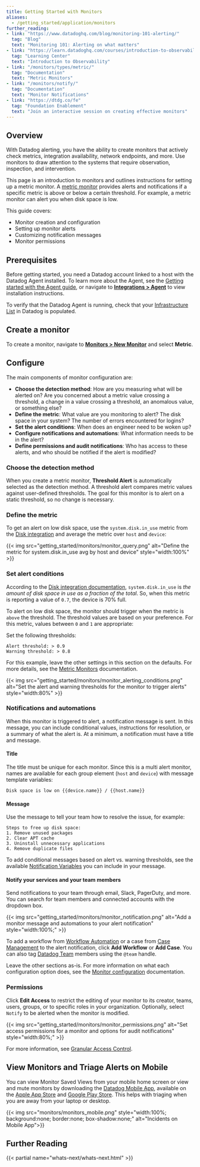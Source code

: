 ```yaml
---
title: Getting Started with Monitors
aliases:
  - /getting_started/application/monitors
further_reading:
- link: "https://www.datadoghq.com/blog/monitoring-101-alerting/"
  tag: "Blog"
  text: "Monitoring 101: Alerting on what matters"
- link: "https://learn.datadoghq.com/courses/introduction-to-observability"
  tag: "Learning Center"
  text: "Introduction to Observability"
- link: "/monitors/types/metric/"
  tag: "Documentation"
  text: "Metric Monitors"
- link: "/monitors/notify/"
  tag: "Documentation"
  text: "Monitor Notifications"
- link: "https://dtdg.co/fe"
  tag: "Foundation Enablement"
  text: "Join an interactive session on creating effective monitors"
---
```


## Overview

With Datadog alerting, you have the ability to create monitors that actively check metrics, integration availability, network endpoints, and more. Use monitors to draw attention to the systems that require observation, inspection, and intervention.

This page is an introduction to monitors and outlines instructions for setting up a metric monitor. A [metric monitor][1] provides alerts and notifications if a specific metric is above or below a certain threshold. For example, a metric monitor can alert you when disk space is low. 

This guide covers:
- Monitor creation and configuration
- Setting up monitor alerts
- Customizing notification messages
- Monitor permissions

## Prerequisites

Before getting started, you need a Datadog account linked to a host with the Datadog Agent installed. To learn more about the Agent, see the [Getting started with the Agent guide][2], or navigate to **[Integrations > Agent][3]** to view installation instructions.

To verify that the Datadog Agent is running, check that your [Infrastructure List][4] in Datadog is populated.

## Create a monitor

To create a monitor, navigate to **[Monitors > New Monitor][5]** and select **Metric**.

## Configure

The main components of monitor configuration are:

- **Choose the detection method**: How are you measuring what will be alerted on? Are you concerned about a metric value crossing a threshold, a change in a value crossing a threshold, an anomalous value, or something else?
- **Define the metric**: What value are you monitoring to alert? The disk space in your system? The number of errors encountered for logins?
- **Set the alert conditions**: When does an engineer need to be woken up? 
- **Configure notifications and automations**: What information needs to be in the alert?
- **Define permissions and audit notifications**: Who has access to these alerts, and who should be notified if the alert is modified?

### Choose the detection method

When you create a metric monitor, **Threshold Alert** is automatically selected as the detection method. A threshold alert compares metric values against user-defined thresholds. The goal for this monitor is to alert on a static threshold, so no change is necessary.

### Define the metric

To get an alert on low disk space, use the `system.disk.in_use` metric from the [Disk integration][6] and average the metric over `host` and `device`:

{{< img src="getting_started/monitors/monitor_query.png" alt="Define the metric for system.disk.in_use avg by host and device" style="width:100%" >}}

### Set alert conditions

According to the [Disk integration documentation][6], `system.disk.in_use` is *the amount of disk space in use as a fraction of the total*. So, when this metric is reporting a value of `0.7`, the device is 70% full.

To alert on low disk space, the monitor should trigger when the metric is `above` the threshold. The threshold values are based on your preference. For this metric, values between `0` and `1` are appropriate:

Set the following thresholds:
```
Alert threshold: > 0.9
Warning threshold: > 0.8
```

For this example, leave the other settings in this section on the defaults. For more details, see the [Metric Monitors][7] documentation.

{{< img src="getting_started/monitors/monitor_alerting_conditions.png" alt="Set the alert and warning thresholds for the monitor to trigger alerts" style="width:80%" >}}

### Notifications and automations

When this monitor is triggered to alert, a notification message is sent. In this message, you can include conditional values, instructions for resolution, or a summary of what the alert is. At a minimum, a notification must have a title and message.

#### Title

The title must be unique for each monitor. Since this is a multi alert monitor, names are available for each group element (`host` and `device`) with message template variables:
```text
Disk space is low on {{device.name}} / {{host.name}}
```

#### Message

Use the message to tell your team how to resolve the issue, for example:
```text
Steps to free up disk space:
1. Remove unused packages
2. Clear APT cache
3. Uninstall unnecessary applications
4. Remove duplicate files
```

To add conditional messages based on alert vs. warning thresholds, see the available [Notification Variables][8] you can include in your message.

#### Notify your services and your team members

Send notifications to your team through email, Slack, PagerDuty, and more. You can search for team members and connected accounts with the dropdown box.

{{< img src="getting_started/monitors/monitor_notification.png" alt="Add a monitor message and automations to your alert notification" style="width:100%;" >}}

To add a workflow from [Workflow Automation][14] or a case from [Case Management][15] to the alert notification, click **Add Workflow** or **Add Case**. You can also tag [Datadog Team][16] members using the `@team` handle.

Leave the other sections as-is. For more information on what each configuration option does, see the [Monitor configuration][9] documentation.

### Permissions

Click **Edit Access** to restrict the editing of your monitor to its creator, teams, users, groups, or to specific roles in your organization. Optionally, select `Notify` to be alerted when the monitor is modified.

{{< img src="getting_started/monitors/monitor_permissions.png" alt="Set access permissions for a monitor and options for audit notifications" style="width:80%;" >}}

For more information, see [Granular Access Control][10].

## View Monitors and Triage Alerts on Mobile

You can view Monitor Saved Views from your mobile home screen or view and mute monitors by downloading the [Datadog Mobile App][11], available on the [Apple App Store][12] and [Google Play Store][13]. This helps with triaging when you are away from your laptop or desktop.

{{< img src="monitors/monitors_mobile.png" style="width:100%; background:none; border:none; box-shadow:none;" alt="Incidents on Mobile App">}}

## Further Reading

{{< partial name="whats-next/whats-next.html" >}}

[1]: /monitors/types/metric/
[2]: /getting_started/agent/
[3]: https://app.datadoghq.com/account/settings/agent/latest
[4]: https://app.datadoghq.com/infrastructure
[5]: https://app.datadoghq.com/monitors/create/metric
[6]: /integrations/disk/
[7]: /monitors/types/metric/?tab=threshold#set-alert-conditions
[8]: /monitors/notify/variables/
[9]: /monitors/configuration/?tab=thresholdalert#alert-grouping
[10]: /account_management/rbac/granular_access/
[11]: /mobile/
[12]: https://apps.apple.com/app/datadog/id1391380318
[13]: https://play.google.com/store/apps/details?id=com.datadog.app
[14]: /service_management/workflows/
[15]: /service_management/case_management/
[16]: /account_management/teams/